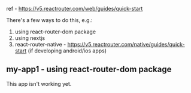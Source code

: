 ref - https://v5.reactrouter.com/web/guides/quick-start

There's a few ways to do this, e.g.:

1. using react-router-dom package 
2. using nextjs
3. react-router-native - https://v5.reactrouter.com/native/guides/quick-start (if developing android/ios apps)


## my-app1 - using react-router-dom package

This app isn't working yet. 


